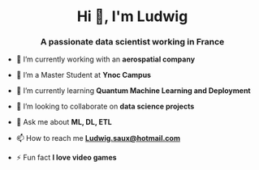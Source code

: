 <h1 align="center">Hi 👋, I'm Ludwig</h1>
<h3 align="center">A passionate data scientist working in France</h3>

- 🔭 I’m currently working with an **aerospatial company**

- 🔭 I’m a Master Student at **Ynoc Campus**

- 🌱 I’m currently learning **Quantum Machine Learning and Deployment**

- 👯 I’m looking to collaborate on **data science projects**

- 💬 Ask me about **ML, DL, ETL**

- 📫 How to reach me **Ludwig.saux@hotmail.com**

- ⚡ Fun fact **I love video games**
